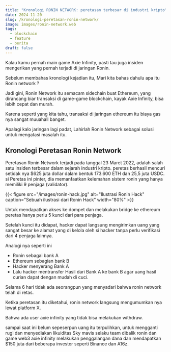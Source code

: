 ```yaml
---
title: "Kronologi RONIN NETWORK: peretasan terbesar di industri kripto"
date: 2024-11-20
slug: /kronologi-peretasan-ronin-network/
image: images/ronin-network.web
tags:
  - blockchain
  - feature
  - berita
draft: false
---
```


Kalau kamu pernah main game Axie Infinity, pasti tau juga insiden mengerikan yang pernah terjadi di jaringan Ronin.

Sebelum membahas kronologi kejadian itu, Mari kita bahas dahulu apa itu Ronin network ?

Jadi gini, Ronin Network itu semacam sidechain buat Ethereum, yang dirancang biar transaksi di game-game blockchain, kayak Axie Infinity, bisa lebih cepat dan murah.

Karena seperti yang kita tahu, transaksi di jaringan ethereum itu biaya gas nya sangat muuahall banget.

Apalagi kalo jaringan lagi padat, Lahirlah Ronin Network sebagai solusi untuk mengatasi masalah itu.

## Kronologi Peretasan Ronin Network

Peretasan Ronin Network terjadi pada tanggal 23 Maret 2022, adalah salah satu insiden terbesar dalam sejarah industri kripto.
peretas berhasil mencuri setidak nya $625 juta dollar dalam bentuk 173.600 ETH dan 25,5 juta USDC.
si Peretas ini pinter, dia memanfaatkan kelemahan sistem ronin yang hanya memiliki 9 penjaga (validator).

{{< figure src="/images/ronin-hack.jpg" alt="Ilustrasi Ronin Hack" caption="Sebuah ilustrasi dari Ronin Hack" width="80%" >}}

Untuk mendapatkan akses ke dompet dan melakukan bridge ke ethereum peretas hanya perlu 5 kunci dari para penjaga.

Setelah kunci itu didapat, hacker dapat langsung mengirimkan uang yang sangat besar ke alamat yang di kelola oleh si hacker tanpa perlu verifikasi dari 4 penjaga lainnya.

Analogi nya seperti ini

- Ronin sebagai bank A
- Ethereum sebagian bank B
- Hacker menyerang Bank A
- Lalu hacker mentransfer Hasil dari Bank A ke bank B agar uang hasil curian dapat dengan mudah di cuci.

Selama 6 hari tidak ada seorangpun yang menyadari bahwa ronin network telah di retas.

Ketika peretasan itu diketahui, ronin network langsung mengumumkan nya lewat platform X.

Bahwa ada user axie infinity yang tidak bisa melakukan withdraw.

sampai saat ini belum sepeserpun uang itu terpulihkan, untuk mengganti rugi dan menyediakan likuiditas Sky mavis selaku team dibalik ronin dan game web3 axie infinity melakukan penggalangan dana dan mendapatkan $150 juta dari beberapa investor seperti Binance dan A16z.
